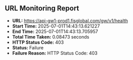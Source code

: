 ## URL Monitoring Report

- **URL:** https://api-gw1-prod1.fisglobal.com/gw/v1/health
- **Start Time:** 2025-07-01T14:43:13.621227
- **End Time:** 2025-07-01T14:43:13.705957
- **Total Time Taken:** 0.08473 seconds
- **HTTP Status Code:** 403
- **Status:** Failure
- **Failure Reason:** HTTP Status Code: 403
